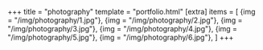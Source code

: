 +++
title = "photography"
template = "portfolio.html"
[extra]
items = [
    {img = "/img/photography/1.jpg"},
    {img = "/img/photography/2.jpg"},
    {img = "/img/photography/3.jpg"},
    {img = "/img/photography/4.jpg"},
    {img = "/img/photography/5.jpg"},
    {img = "/img/photography/6.jpg"},
]
+++
